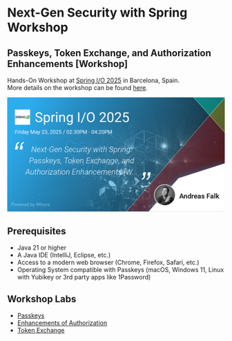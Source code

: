 # Next-Gen Security with Spring Workshop

## Passkeys, Token Exchange, and Authorization Enhancements [Workshop]

Hands-On Workshop at [Spring I/O 2025](https://2025.springio.net/) in Barcelona, Spain.  
More details on the workshop can be found [here](https://2025.springio.net/sessions/next-gen-security-with-spring-passkeys-token-exchange-and-authorization-enhancements-workshop/).

![Spring IO 2025 Workshop](docs/image/promo_image.png "Spring IO 2025 Workshop")

## Prerequisites

- Java 21 or higher
- A Java IDE (IntelliJ, Eclipse, etc.)
- Access to a modern web browser (Chrome, Firefox, Safari, etc.)
- Operating System compatible with Passkeys (macOS, Windows 11, Linux with Yubikey or 3rd party apps like 1Password)

## Workshop Labs

- [Passkeys](labs/passkeys/README.md)
- [Enhancements of Authorization](labs/enhanced-authorization/README.md)
- [Token Exchange](labs/token-exchange/README.md)
